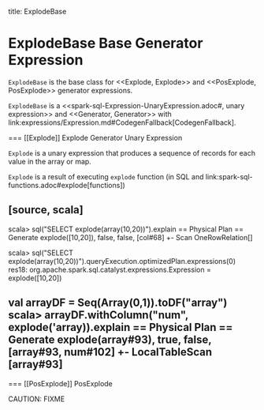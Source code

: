 title: ExplodeBase

# ExplodeBase Base Generator Expression

`ExplodeBase` is the base class for <<Explode, Explode>> and <<PosExplode, PosExplode>> generator expressions.

`ExplodeBase` is a <<spark-sql-Expression-UnaryExpression.adoc#, unary expression>> and <<Generator, Generator>> with link:expressions/Expression.md#CodegenFallback[CodegenFallback].

=== [[Explode]] Explode Generator Unary Expression

`Explode` is a unary expression that produces a sequence of records for each value in the array or map.

`Explode` is a result of executing `explode` function (in SQL and link:spark-sql-functions.adoc#explode[functions])

[source, scala]
----
scala> sql("SELECT explode(array(10,20))").explain
== Physical Plan ==
Generate explode([10,20]), false, false, [col#68]
+- Scan OneRowRelation[]

scala> sql("SELECT explode(array(10,20))").queryExecution.optimizedPlan.expressions(0)
res18: org.apache.spark.sql.catalyst.expressions.Expression = explode([10,20])

val arrayDF = Seq(Array(0,1)).toDF("array")
scala> arrayDF.withColumn("num", explode('array)).explain
== Physical Plan ==
Generate explode(array#93), true, false, [array#93, num#102]
+- LocalTableScan [array#93]
----

=== [[PosExplode]] PosExplode

CAUTION: FIXME
